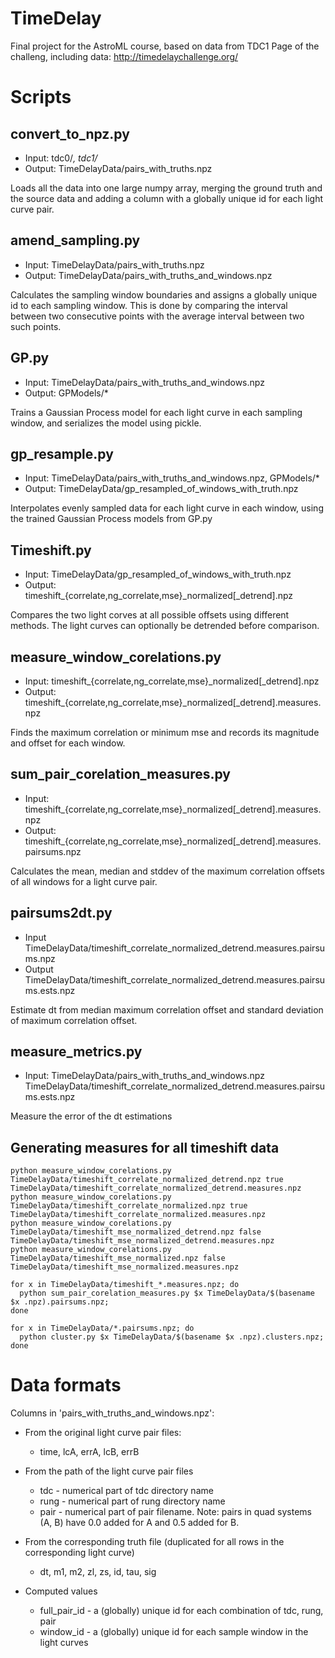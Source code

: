 # TimeDelay
Final project for the AstroML course, based on data from TDC1
Page of the challeng, including data:
http://timedelaychallenge.org/


# Scripts

## convert_to_npz.py
* Input: tdc0/*, tdc1/*
* Output: TimeDelayData/pairs_with_truths.npz

Loads all the data into one large numpy array, merging the ground
truth and the source data and adding a column with a globally unique
id for each light curve pair.


## amend_sampling.py
* Input: TimeDelayData/pairs_with_truths.npz
* Output: TimeDelayData/pairs_with_truths_and_windows.npz

Calculates the sampling window boundaries and assigns a globally
unique id to each sampling window. This is done by comparing the
interval between two consecutive points with the average interval
between two such points.


## GP.py
* Input: TimeDelayData/pairs_with_truths_and_windows.npz
* Output: GPModels/*

Trains a Gaussian Process model for each light curve in each sampling
window, and serializes the model using pickle.


## gp_resample.py
* Input: TimeDelayData/pairs_with_truths_and_windows.npz, GPModels/*
* Output: TimeDelayData/gp_resampled_of_windows_with_truth.npz

Interpolates evenly sampled data for each light curve in each window,
using the trained Gaussian Process models from GP.py


## Timeshift.py

* Input: TimeDelayData/gp_resampled_of_windows_with_truth.npz
* Output: timeshift_{correlate,ng_correlate,mse}_normalized[_detrend].npz

Compares the two light corves at all possible offsets using different
methods. The light curves can optionally be detrended before
comparison.

## measure_window_corelations.py
* Input: timeshift_{correlate,ng_correlate,mse}_normalized[_detrend].npz
* Output: timeshift_{correlate,ng_correlate,mse}_normalized[_detrend].measures.npz

Finds the maximum correlation or minimum mse and records its magnitude
and offset for each window.

## sum_pair_corelation_measures.py
* Input: timeshift_{correlate,ng_correlate,mse}_normalized[_detrend].measures.npz
* Output: timeshift_{correlate,ng_correlate,mse}_normalized[_detrend].measures.pairsums.npz

Calculates the mean, median and stddev of the maximum correlation
offsets of all windows for a light curve pair.

## pairsums2dt.py

* Input TimeDelayData/timeshift_correlate_normalized_detrend.measures.pairsums.npz
* Output TimeDelayData/timeshift_correlate_normalized_detrend.measures.pairsums.ests.npz

Estimate dt from median maximum correlation offset and standard
deviation of maximum correlation offset.

## measure_metrics.py

* Input: TimeDelayData/pairs_with_truths_and_windows.npz TimeDelayData/timeshift_correlate_normalized_detrend.measures.pairsums.ests.npz

Measure the error of the dt estimations


## Generating measures for all timeshift data

    python measure_window_corelations.py TimeDelayData/timeshift_correlate_normalized_detrend.npz true TimeDelayData/timeshift_correlate_normalized_detrend.measures.npz
    python measure_window_corelations.py TimeDelayData/timeshift_correlate_normalized.npz true TimeDelayData/timeshift_correlate_normalized.measures.npz
    python measure_window_corelations.py TimeDelayData/timeshift_mse_normalized_detrend.npz false TimeDelayData/timeshift_mse_normalized_detrend.measures.npz
    python measure_window_corelations.py TimeDelayData/timeshift_mse_normalized.npz false TimeDelayData/timeshift_mse_normalized.measures.npz

    for x in TimeDelayData/timeshift_*.measures.npz; do
      python sum_pair_corelation_measures.py $x TimeDelayData/$(basename $x .npz).pairsums.npz;
    done

    for x in TimeDelayData/*.pairsums.npz; do
      python cluster.py $x TimeDelayData/$(basename $x .npz).clusters.npz;
    done


# Data formats

Columns in 'pairs_with_truths_and_windows.npz':


  * From the original light curve pair files: 
    * time, lcA, errA, lcB, errB

  * From the path of the light curve pair files
    * tdc - numerical part of tdc directory name
    * rung - numerical part of rung directory name
    * pair - numerical part of pair filename. Note: pairs in quad
      systems (A, B) have 0.0 added for A and 0.5 added for B.

  * From the corresponding truth file (duplicated for all rows in the corresponding light curve)
    * dt, m1, m2, zl, zs, id, tau, sig

  * Computed values
    * full_pair_id - a (globally) unique id for each combination of tdc, rung, pair
    * window_id - a (globally) unique id for each sample window in the light curves
